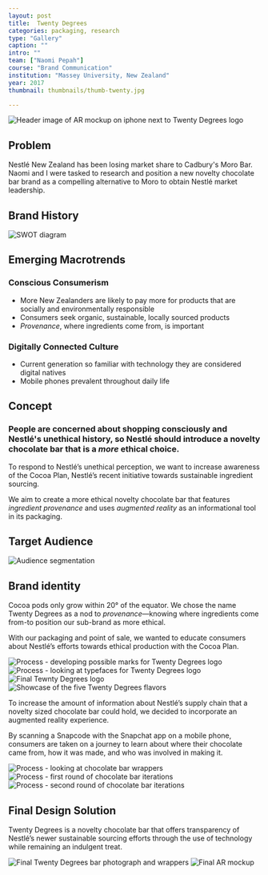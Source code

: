 ```yaml
---
layout: post
title:  Twenty Degrees
categories: packaging, research
type: "Gallery"
caption: ""
intro: ""
team: ["Naomi Pepah"]
course: "Brand Communication"
institution: "Massey University, New Zealand"
year: 2017
thumbnail: thumbnails/thumb-twenty.jpg

---
```


![Header image of AR mockup on iphone next to Twenty Degrees logo](/images/twentydeg/header.jpg)

## Problem
Nestl&#233; New Zealand has been losing market share to Cadbury's Moro Bar. Naomi and I were tasked to research and position a new novelty chocolate bar brand as a compelling alternative to Moro to obtain Nestl&#233; market leadership.  

## Brand History

![SWOT diagram](/images/twentydeg/swot.png)


## Emerging Macrotrends
### Conscious Consumerism
- More New Zealanders are likely to pay more for products that are socially and environmentally responsible
- Consumers seek organic, sustainable, locally sourced products
- *Provenance*, where ingredients come from, is important

### Digitally Connected Culture

- Current generation so familiar with technology they are considered digital natives
- Mobile phones prevalent throughout daily life

## Concept
### People are concerned about shopping consciously and Nestl&#233;'s unethical history, so Nestl&#233; should introduce a novelty chocolate bar that is a *more* ethical choice.

To respond to Nestl&#233;’s unethical perception, we want to increase awareness of the Cocoa Plan, Nestl&#233;’s recent initiative towards sustainable ingredient sourcing.

We aim to create a more ethical novelty chocolate bar that features *ingredient provenance* and uses *augmented reality* as an informational tool in its packaging.

## Target Audience

![Audience segmentation](/images/twentydeg/audience.png)

## Brand identity
Cocoa pods only grow within 20° of the equator. We chose the name Twenty Degrees as a nod to *provenance*—knowing where ingredients come from-to position our sub-brand as more ethical.

With our packaging and point of sale, we wanted to educate consumers about Nestl&#233;’s efforts towards ethical production with the Cocoa Plan.

![Process - developing possible marks for Twenty Degrees logo](/images/twentydeg/marks.jpg)
![Process - looking at typefaces for Twenty Degrees logo](/images/twentydeg/type.jpg)
![Final Tewnty Degrees logo](/images/twentydeg/final-logo.jpg)
![Showcase of the five Twenty Degrees flavors](/images/twentydeg/flavors.jpg)

To increase the amount of information about Nestl&#233;’s supply chain that a novelty sized chocolate bar could hold, we decided to incorporate an augmented reality experience.

By scanning a Snapcode with the Snapchat app on a mobile phone, consumers are taken on a journey to learn about where their chocolate came from, how it was made, and who was involved in making it.

![Process - looking at chocolate bar wrappers](/images/twentydeg/wrappers.jpg)
![Process - first round of chocolate bar iterations](/images/twentydeg/process1.jpg)
![Process - second round of chocolate bar iterations](/images/twentydeg/process2.jpg)

## Final Design Solution
Twenty Degrees is a novelty chocolate bar that offers transparency of Nestl&#233;’s newer sustainable sourcing efforts through the use of technology while remaining an indulgent treat.

![Final Twenty Degrees bar photograph and wrappers](/images/twentydeg/final.jpg)
![Final AR mockup](/images/twentydeg/ar.jpg)
